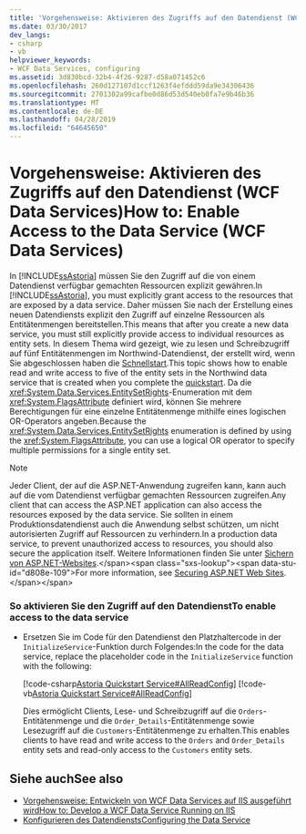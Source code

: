 ```yaml
---
title: 'Vorgehensweise: Aktivieren des Zugriffs auf den Datendienst (WCF Data Services)'
ms.date: 03/30/2017
dev_langs:
- csharp
- vb
helpviewer_keywords:
- WCF Data Services, configuring
ms.assetid: 3d830bcd-32b4-4f26-9287-d58a071452c6
ms.openlocfilehash: 260d127107d1ccf1263f4efddd59da9e34306436
ms.sourcegitcommit: 2701302a99cafbe0d86d53d540eb0fa7e9b46b36
ms.translationtype: MT
ms.contentlocale: de-DE
ms.lasthandoff: 04/28/2019
ms.locfileid: "64645650"
---
```

# <a name="how-to-enable-access-to-the-data-service-wcf-data-services"></a><span data-ttu-id="d808e-102">Vorgehensweise: Aktivieren des Zugriffs auf den Datendienst (WCF Data Services)</span><span class="sxs-lookup"><span data-stu-id="d808e-102">How to: Enable Access to the Data Service (WCF Data Services)</span></span>
<span data-ttu-id="d808e-103">In [!INCLUDE[ssAstoria](../../../../includes/ssastoria-md.md)] müssen Sie den Zugriff auf die von einem Datendienst verfügbar gemachten Ressourcen explizit gewähren.</span><span class="sxs-lookup"><span data-stu-id="d808e-103">In [!INCLUDE[ssAstoria](../../../../includes/ssastoria-md.md)], you must explicitly grant access to the resources that are exposed by a data service.</span></span> <span data-ttu-id="d808e-104">Daher müssen Sie nach der Erstellung eines neuen Datendiensts explizit den Zugriff auf einzelne Ressourcen als Entitätenmengen bereitstellen.</span><span class="sxs-lookup"><span data-stu-id="d808e-104">This means that after you create a new data service, you must still explicitly provide access to individual resources as entity sets.</span></span> <span data-ttu-id="d808e-105">In diesem Thema wird gezeigt, wie zu lesen und Schreibzugriff auf fünf Entitätenmengen im Northwind-Datendienst, der erstellt wird, wenn Sie abgeschlossen haben die [Schnellstart](../../../../docs/framework/data/wcf/quickstart-wcf-data-services.md).</span><span class="sxs-lookup"><span data-stu-id="d808e-105">This topic shows how to enable read and write access to five of the entity sets in the Northwind data service that is created when you complete the [quickstart](../../../../docs/framework/data/wcf/quickstart-wcf-data-services.md).</span></span> <span data-ttu-id="d808e-106">Da die <xref:System.Data.Services.EntitySetRights>-Enumeration mit dem <xref:System.FlagsAttribute> definiert wird, können Sie mehrere Berechtigungen für eine einzelne Entitätenmenge mithilfe eines logischen OR-Operators angeben.</span><span class="sxs-lookup"><span data-stu-id="d808e-106">Because the <xref:System.Data.Services.EntitySetRights> enumeration is defined by using the <xref:System.FlagsAttribute>, you can use a logical OR operator to specify multiple permissions for a single entity set.</span></span>  
  
> [!NOTE]
>  <span data-ttu-id="d808e-107">Jeder Client, der auf die ASP.NET-Anwendung zugreifen kann, kann auch auf die vom Datendienst verfügbar gemachten Ressourcen zugreifen.</span><span class="sxs-lookup"><span data-stu-id="d808e-107">Any client that can access the ASP.NET application can also access the resources exposed by the data service.</span></span> <span data-ttu-id="d808e-108">Sie sollten in einem Produktionsdatendienst auch die Anwendung selbst schützen, um nicht autorisierten Zugriff auf Ressourcen zu verhindern.</span><span class="sxs-lookup"><span data-stu-id="d808e-108">In a production data service, to prevent unauthorized access to resources, you should also secure the application itself.</span></span> <span data-ttu-id="d808e-109">Weitere Informationen finden Sie unter [Sichern von ASP.NET-Websites](https://docs.microsoft.com/previous-versions/aspnet/91f66yxt(v=vs.100)).</span><span class="sxs-lookup"><span data-stu-id="d808e-109">For more information, see [Securing ASP.NET Web Sites](https://docs.microsoft.com/previous-versions/aspnet/91f66yxt(v=vs.100)).</span></span>  
  
### <a name="to-enable-access-to-the-data-service"></a><span data-ttu-id="d808e-110">So aktivieren Sie den Zugriff auf den Datendienst</span><span class="sxs-lookup"><span data-stu-id="d808e-110">To enable access to the data service</span></span>  
  
- <span data-ttu-id="d808e-111">Ersetzen Sie im Code für den Datendienst den Platzhaltercode in der `InitializeService`-Funktion durch Folgendes:</span><span class="sxs-lookup"><span data-stu-id="d808e-111">In the code for the data service, replace the placeholder code in the `InitializeService` function with the following:</span></span>  
  
     [!code-csharp[Astoria Quickstart Service#AllReadConfig](../../../../samples/snippets/csharp/VS_Snippets_Misc/astoria_quickstart_service/cs/northwind.svc.cs#allreadconfig)]
     [!code-vb[Astoria Quickstart Service#AllReadConfig](../../../../samples/snippets/visualbasic/VS_Snippets_Misc/astoria_quickstart_service/vb/northwind.svc.vb#allreadconfig)]  
  
     <span data-ttu-id="d808e-112">Dies ermöglicht Clients, Lese- und Schreibzugriff auf die `Orders`-Entitätenmenge und die `Order_Details`-Entitätenmenge sowie Lesezugriff auf die `Customers`-Entitätenmenge zu erhalten.</span><span class="sxs-lookup"><span data-stu-id="d808e-112">This enables clients to have read and write access to the `Orders` and `Order_Details` entity sets and read-only access to the `Customers` entity sets.</span></span>  
  
## <a name="see-also"></a><span data-ttu-id="d808e-113">Siehe auch</span><span class="sxs-lookup"><span data-stu-id="d808e-113">See also</span></span>

- [<span data-ttu-id="d808e-114">Vorgehensweise: Entwickeln von WCF Data Services auf IIS ausgeführt wird</span><span class="sxs-lookup"><span data-stu-id="d808e-114">How to: Develop a WCF Data Service Running on IIS</span></span>](../../../../docs/framework/data/wcf/how-to-develop-a-wcf-data-service-running-on-iis.md)
- [<span data-ttu-id="d808e-115">Konfigurieren des Datendiensts</span><span class="sxs-lookup"><span data-stu-id="d808e-115">Configuring the Data Service</span></span>](../../../../docs/framework/data/wcf/configuring-the-data-service-wcf-data-services.md)
